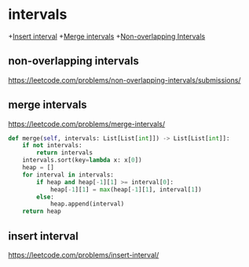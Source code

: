 # intervals
+[Insert interval](#insert-interval)
+[Merge intervals](#merge-intervals)
+[Non-overlapping Intervals](#non-overlapping-intervals)

## non-overlapping intervals

https://leetcode.com/problems/non-overlapping-intervals/submissions/

## merge intervals

https://leetcode.com/problems/merge-intervals/

```python
def merge(self, intervals: List[List[int]]) -> List[List[int]]:
    if not intervals:
        return intervals
    intervals.sort(key=lambda x: x[0])
    heap = []
    for interval in intervals:
        if heap and heap[-1][1] >= interval[0]:
            heap[-1][1] = max(heap[-1][1], interval[1])
        else:
            heap.append(interval)
    return heap

```

## insert interval

https://leetcode.com/problems/insert-interval/
